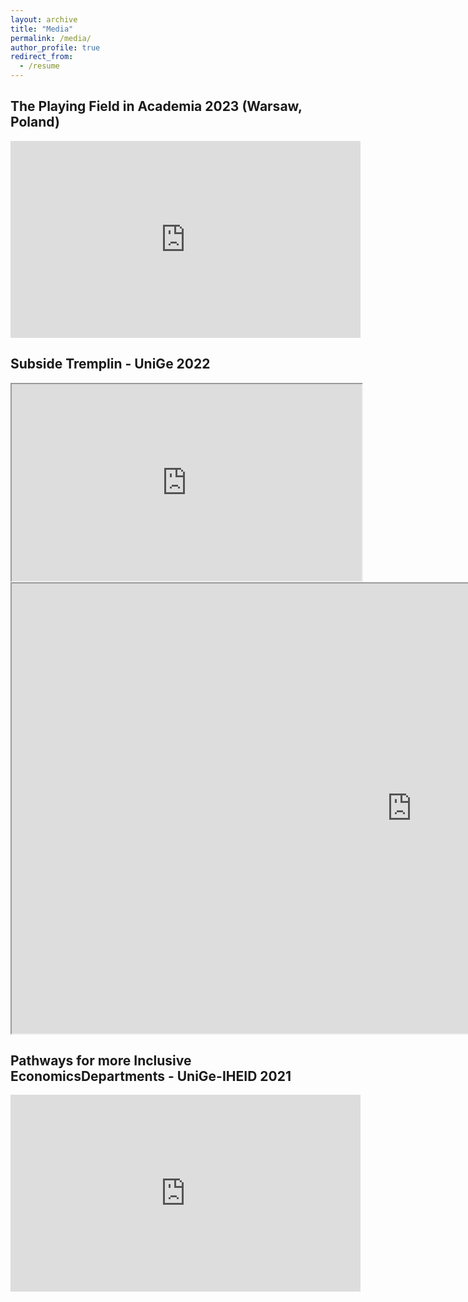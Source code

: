 ```yaml
---
layout: archive
title: "Media"
permalink: /media/
author_profile: true
redirect_from:
  - /resume
---
```


## The Playing Field in Academia 2023 (Warsaw, Poland) 

<div style="text-align: center;">
  <iframe width="560" height="315" src="https://www.youtube.com/embed/oIJvYm__y5w?si=JM1WwifVumS93SoR&amp;start=12677" title="YouTube video player" frameborder="0" allow="accelerometer; autoplay; clipboard-write; encrypted-media; 
  gyroscope; picture-in-picture; web-share" allowfullscreen></iframe>
</div>

## Subside Tremplin - UniGe 2022

<div style="text-align: center;">
  <iframe width="560" height="315" <iframe src="https://elearn-services.unige.ch/medias/share/video?url=https://mediaserver.unige.ch/proxy/176648/VN4-4b13-2021-2022-06-14-C.mp4" frameborder="1" allowfullscreen=1></iframe>
</div>

<iframe src="https://elearn-services.unige.ch/medias/share/video?url=https://mediaserver.unige.ch/proxy/176648/VN4-4b13-2021-2022-06-14-C.mp4&width=1280&height=720&id=176648&start=0" width="1280" height="720" frameborder="1" allowfullscreen=1></iframe>

## Pathways for more Inclusive EconomicsDepartments - UniGe-IHEID 2021

<div style="text-align: center;">
  <iframe width="560" height="315" src="https://www.youtube.com/embed/22nkk99a26s?si=ptrXXGDEHaqo5sml" title="YouTube video player" frameborder="0" allow="accelerometer; autoplay; clipboard-write; encrypted-media; gyroscope; picture-in-picture; web-share" allowfullscreen></iframe>
</div>
